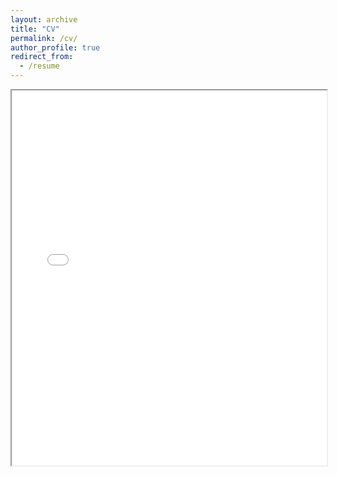 ```yaml
---
layout: archive
title: "CV"
permalink: /cv/
author_profile: true
redirect_from:
  - /resume
---
```


<iframe src="/assets/pdf/CV [2_16_24].pdf" width="100%" height="600px"></iframe>
